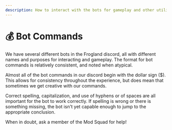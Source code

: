 ```yaml
---
description: How to interact with the bots for gameplay and other utility!
---
```


# 💰 Bot Commands

We have several different bots in the Frogland discord, all with different names and purposes for interacting and gameplay. The format for bot commands is relatively consistent, and noted when atypical.&#x20;

Almost all of the bot commands in our discord begin with the dollar sign ($). This allows for consistency throughout the experience, but does mean that sometimes we get creative with our commands.&#x20;

Correct spelling, capitalization, and use of hyphens or of spaces are all important for the bot to work correctly. If spelling is wrong or there is something missing, the bot isn't yet capable enough to jump to the appropriate conclusion.&#x20;

When in doubt, ask a member of the Mod Squad for help!
